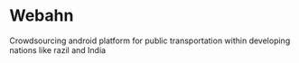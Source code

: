 # Webahn
Crowdsourcing android platform for public transportation within developing nations like razil and India
